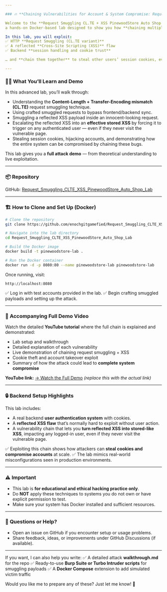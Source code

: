 ```yaml
---

### 🔥 **Chaining Vulnerabilities for Account & System Compromise: Request Smuggling + XSS Full Exploitation Demo**

Welcome to the **Request Smuggling CL.TE + XSS PinewoodStore Auto Shop Lab** —
a hands-on Docker-based lab designed to show you how **chaining multiple web vulnerabilities** can escalate into full **account takeover and complete system compromise**.

In this lab, you will exploit:
✅ HTTP **Request Smuggling (CL.TE variant)**
✅ A reflected **Cross-Site Scripting (XSS)** flaw
✅ Backend **session handling and cookie trust**

… and **chain them together** to steal other users’ session cookies, even without their interaction — achieving **account compromise** and demonstrating how small bugs can combine into devastating attacks.

---
```


### 🕵️‍♂️ **What You’ll Learn and Demo**

In this advanced lab, you’ll walk through:

* Understanding the **Content-Length + Transfer-Encoding mismatch (CL.TE)** request smuggling technique.
* Using crafted smuggled requests to bypass frontend/backend sync.
* Smuggling a reflected XSS payload inside an innocent-looking request.
* Escalating the reflected XSS into an **effective stored XSS** by forcing it to trigger on any authenticated user — even if they never visit the vulnerable page.
* Stealing session cookies, hijacking accounts, and demonstrating how the entire system can be compromised by chaining these bugs.

This lab gives you a **full attack demo** — from theoretical understanding to live exploitation.

---

### 📦 **Repository**

GitHub: [Request\_Smuggling\_CLTE\_XSS\_PinewoodStore\_Auto\_Shop\_Lab](https://github.com/enochgitgamefied/Request_Smuggling_CLTE_XSS_PinewoodStore_Auto_Shop_Lab)

---

### 🏗 **How to Clone and Set Up (Docker)**

```bash
# Clone the repository
git clone https://github.com/enochgitgamefied/Request_Smuggling_CLTE_XSS_PinewoodStore_Auto_Shop_Lab.git

# Navigate into the lab directory
cd Request_Smuggling_CLTE_XSS_PinewoodStore_Auto_Shop_Lab

# Build the Docker image
docker build -t pinewoodstore-lab .

# Run the Docker container
docker run -d -p 8080:80 --name pinewoodstore-lab pinewoodstore-lab
```

Once running, visit:

```
http://localhost:8080
```

✅ Log in with test accounts provided in the lab.
✅ Begin crafting smuggled payloads and setting up the attack.

---

### 🎥 **Accompanying Full Demo Video**

Watch the detailed **YouTube tutorial** where the full chain is explained and demonstrated:

* Lab setup and walkthrough
* Detailed explanation of each vulnerability
* Live demonstration of chaining request smuggling + XSS
* Cookie theft and account takeover exploit
* Summary of how the attack could lead to **complete system compromise**

**YouTube link:** [→ Watch the Full Demo](https://www.youtube.com/your-tutorial-link-here)
*(replace this with the actual link)*

---

### 🔒 **Backend Setup Highlights**

This lab includes:

* A real backend **user authentication system** with cookies.
* A **reflected XSS flaw** that’s normally hard to exploit without user action.
* A vulnerability chain that lets you **turn reflected XSS into stored-like XSS**, impacting any logged-in user, even if they never visit the vulnerable page.

✅ Exploiting this chain shows how attackers can **steal cookies and compromise accounts** at scale.
✅ The lab mimics real-world misconfigurations seen in production environments.

---

### ⚠️ **Important**

* This lab is **for educational and ethical hacking practice only**.
* Do **NOT** apply these techniques to systems you do not own or have explicit permission to test.
* Make sure your system has Docker installed and sufficient resources.

---

### 💬 **Questions or Help?**

* Open an issue on GitHub if you encounter setup or usage problems.
* Share feedback, ideas, or improvements under GitHub Discussions (if available).

---

If you want, I can also help you write:
✅ A detailed attack **walkthrough.md** for the repo
✅ Ready-to-use **Burp Suite or Turbo Intruder scripts** for smuggling payloads
✅ A **Docker Compose** extension to add simulated victim traffic

Would you like me to prepare any of these? Just let me know! 🚀
